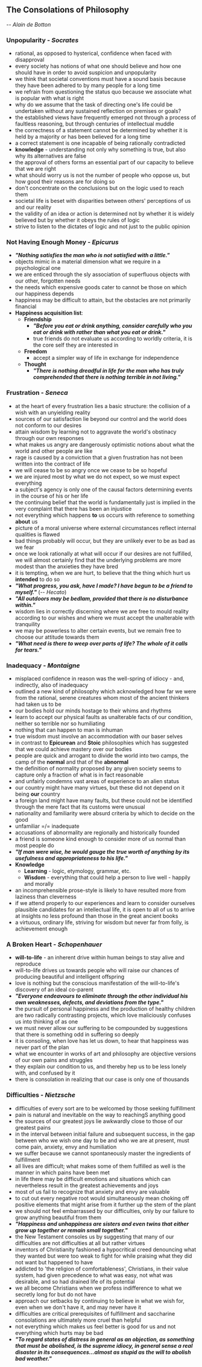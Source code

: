 ## The Consolations of Philosophy
-- *Alain de Botton*


### Unpopularity - *Socrates*
- rational, as opposed to hysterical, confidence when faced with disapproval
- every society has notions of what one should believe and how one should have in order to avoid suspicion and unpopularity
- we think that societal conventions must have a sound basis because they have been adhered to by many people for a long time
- we refrain from questioning the status quo because we associate what is popular with what is right
- why do we assume that the task of directing one's life could be undertaken without any sustained reflection on premises or goals?
- the established views have frequently emerged not through a process of faultless reasoning, but through centuries of intellectual muddle
- the correctness of a statement cannot be determined by whether it is held by a majority or has been believed for a long time
- a correct statement is one incapable of being rationally contradicted
- **knowledge** - understanding not only why something is true, but also why its alternatives are false
- the approval of others forms an essential part of our capacity to believe that we are right
- what should worry us is not the number of people who oppose us, but how good their reasons are for doing so
- don't concentrate on the conclusions but on the logic used to reach them
- societal life is beset with disparities between others' perceptions of us and our reality
- the validity of an idea or action is determined not by whether it is widely believed but by whether it obeys the rules of logic
- strive to listen to the dictates of logic and not just to the public opinion


### Not Having Enough Money - *Epicurus*
- ***"Nothing satisfies the man who is not satisfied with a little."***
- objects mimic in a material dimension what we require in a psychological one
- we are enticed through the sly association of superfluous objects with our other, forgotten needs
- the needs which expensive goods cater to cannot be those on which our happiness depends
- happiness may be difficult to attain, but the obstacles are not primarily financial
- **Happiness acquisition list**:
  - **Friendship**
    - ***"Before you eat or drink anything, consider carefully who you eat or drink with rather than what you eat or drink."***
    - true friends do not evaluate us according to worldly criteria, it is the core self they are interested in
  - **Freedom**
    - accept a simpler way of life in exchange for independence
  - **Thought**
    - ***"There is nothing dreadful in life for the man who has truly comprehended that there is nothing terrible in not living."***


### Frustration - *Seneca*
- at the heart of every frustration lies a basic structure: the collision of a wish with an unyielding reality
- sources of our satisfaction lie beyond our control and the world does not conform to our desires
- attain wisdom by learning not to aggravate the world's obstinacy through our own responses
- what makes us angry are dangerously optimistic notions about what the world and other people are like
- rage is caused by a conviction that a given frustration has not been written into the contract of life
- we will cease to be so angry once we cease to be so hopeful
- we are injured most by what we do not expect, so we must expect everything
- a subject's agency is only one of the causal factors determining events in the course of his or her life
- the continuing belief that the world is fundamentally just is implied in the very complaint that there has been an injustice
- not everything which happens **to** us occurs with reference to something **about** us
- picture of a moral universe where external circumstances reflect internal qualities is flawed
- bad things probably will occur, but they are unlikely ever to be as bad as we fear
- once we look rationally at what will occur if our desires are not fulfilled, we will almost certainly find that the underlying problems are more modest than the anxieties they have bred
- it is tempting, when we are hurt, to believe that the thing which hurt us **intended** to do so
- ***"What progress, you ask, have I made? I have begun to be a friend to myself."*** (-- *Hecato*)
- ***"All outdoors may be bedlam, provided that there is no disturbance within."***
- wisdom lies in correctly discerning where we are free to mould reality according to our wishes and where we must accept the unalterable with tranquility
- we may be powerless to alter certain events, but we remain free to choose our attitude towards them
- ***"What need is there to weep over parts of life? The whole of it calls for tears."***


### Inadequacy - *Montaigne*
- misplaced confidence in reason was the well-spring of idiocy - and, indirectly, also of inadequacy
- outlined a new kind of philosophy which acknowledged how far we were from the rational, serene creatures whom most of the ancient thinkers had taken us to be
- our bodies hold our minds hostage to their whims and rhythms
- learn to accept our physical faults as unalterable facts of our condition, neither so terrible nor so humiliating
- nothing that can happen to man is inhuman
- true wisdom must involve an accommodation with our baser selves
- in contrast to **Epicurean** and **Stoic** philosophies which has suggested that we could achieve mastery over our bodies
- people are quick and arrogant to divide the world into two camps, the camp of the **normal** and that of the **abnormal**
- the definition of normality proposed by any given society seems to capture only a fraction of what is in fact reasonable
- and unfairly condemns vast areas of experience to an alien status
- our country might have many virtues, but these did not depend on it being **our** country
- a foreign land might have many faults, but these could not be identified through the mere fact that its customs were unusual
- nationality and familiarity were absurd criteria by which to decide on the good
- unfamiliar =/= inadequate
- accusations of abnormality are regionally and historically founded
- a friend is someone kind enough to consider more of us normal than most people do
- ***"If man were wise, he would gauge the true worth of anything by its usefulness and appropriateness to his life."***
- **Knowledge**
  - **Learning** - logic, etymology, grammar, etc.
  - **Wisdom** - everything that could help a person to live well - happily and morally
- an incomprehensible prose-style is likely to have resulted more from laziness than cleverness
- if we attend properly to our experiences and learn to consider ourselves plausible candidates for an intellectual life, it is open to all of us to arrive at insights no less profound than those in the great ancient books
- a virtuous, ordinary life, striving for wisdom but never far from folly, is achievement enough


### A Broken Heart - *Schopenhauer*
- **will-to-life** - an inherent drive within human beings to stay alive and reproduce
- will-to-life drives us towards people who will raise our chances of producing beautiful and intelligent offspring
- love is nothing but the conscious manifestation of the will-to-life's discovery of an ideal co-parent
- ***"Everyone endeavours to eliminate through the other individual his own weaknesses, defects, and deviations from the type."***
- the pursuit of personal happiness and the production of healthy children are two radically contrasting projects, which love maliciously confuses us into thinking of as one
- we must never allow our suffering to be compounded by suggestions that there is something odd in suffering so deeply
- it is consoling, when love has let us down, to hear that happiness was never part of the plan
- what we encounter in works of art and philosophy are objective versions of our own pains and struggles
- they explain our condition to us, and thereby hep us to be less lonely with, and confused by it
- there is consolation in realizing that our case is only one of thousands


### Difficulties - *Nietzsche*
- difficulties of every sort are to be welcomed by those seeking fulfillment
- pain is natural and inevitable on the way to reachingS anything good
- the sources of our greatest joys lie awkwardly close to those of our greatest pains
- in the interval between initial failure and subsequent success, in the gap between who we wish one day to be and who we are at present, must come pain, anxiety, envy and humiliation
- we suffer because we cannot spontaneously master the ingredients of fulfillment
- all lives are difficult; what makes some of them fulfilled as well is the manner in which pains have been met
- in life there may be difficult emotions and situations which can nevertheless result in the greatest achievements and joys
- most of us fail to recognize that anxiety and envy are valuable
- to cut out every negative root would simultaneously mean choking off positive elements that might arise from it further up the stem of the plant
- we should not feel embarrassed by our difficulties, only by our failure to grow anything beautiful from them
- ***"Happiness and unhappiness are sisters and even twins that either grow up together or remain small together."***
- the New Testament consoles us by suggesting that many of our difficulties are not difficulties at all but rather virtues
- inventors of Christianity fashioned a hypocritical creed denouncing what they wanted but were too weak to fight for while praising what they did not want but happened to have
- addicted to 'the religion of comfortableness', Christians, in their value system, had given precedence to what was easy, not what was desirable, and so had drained life of its potential
- we all become Christians when we profess indifference to what we secretly long for but do not have
- approach our setbacks by continuing to believe in what we wish for, even when we don't have it, and may never have it
- difficulties are critical prerequisites of fulfillment and saccharine consolations are ultimately more cruel than helpful
- not everything which makes us feel better is good for us and not everything which hurts may be bad
- ***"To regard states of distress in general as an objection, as something that must be abolished, is the supreme idiocy, in general sense a real disaster in its consequences...almost as stupid as the will to abolish bad weather."***